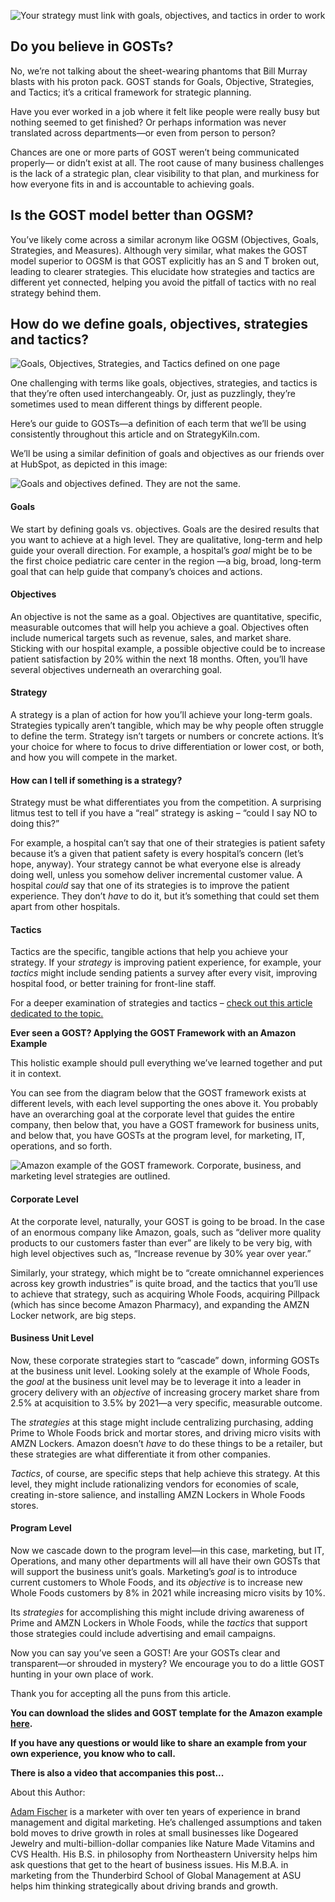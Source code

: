 ![Your strategy must link with goals, objectives, and tactics in order to work](https://static.wixstatic.com/media/cbefb0_df2ec3c626264f0e9bee6005199a3674~mv2.png/v1/fill/w_973,h_412,al_c,q_90,enc_auto/cbefb0_df2ec3c626264f0e9bee6005199a3674~mv2.png)

## **Do you believe in GOSTs?**

No, we’re not talking about the sheet-wearing phantoms that Bill Murray blasts with his proton pack. GOST stands for Goals, Objective, Strategies, and Tactics; it’s a critical framework for strategic planning.

Have you ever worked in a job where it felt like people were really busy but nothing seemed to get finished? Or perhaps information was never translated across departments—or even from person to person?

Chances are one or more parts of GOST weren’t being communicated properly— or didn’t exist at all. The root cause of many business challenges is the lack of a strategic plan, clear visibility to that plan, and murkiness for how everyone fits in and is accountable to achieving goals.

## Is the GOST model better than OGSM?

You’ve likely come across a similar acronym like OGSM (Objectives, Goals, Strategies, and Measures). Although very similar, what makes the GOST model superior to OGSM is that GOST explicitly has an S and T broken out, leading to clearer strategies. This elucidate how strategies and tactics are different yet connected, helping you avoid the pitfall of tactics with no real strategy behind them.

## **How do we define goals, objectives, strategies and tactics?**

![Goals, Objectives, Strategies, and Tactics defined on one page](https://static.wixstatic.com/media/cbefb0_976f72dc42b6467d8d2eb5944d908148~mv2.png/v1/fill/w_49,h_21,al_c,q_85,usm_0.66_1.00_0.01,blur_2,enc_auto/cbefb0_976f72dc42b6467d8d2eb5944d908148~mv2.png)

One challenging with terms like goals, objectives, strategies, and tactics is that they’re often used interchangeably. Or, just as puzzlingly, they’re sometimes used to mean different things by different people.

Here’s our guide to GOSTs—a definition of each term that we’ll be using consistently throughout this article and on StrategyKiln.com.

We’ll be using a similar definition of goals and objectives as our friends over at HubSpot, as depicted in this image:

![Goals and objectives defined.  They are not the same.](https://static.wixstatic.com/media/cbefb0_3cdcf1a0309b48159035dca68e35c904~mv2.png/v1/fill/w_49,h_25,al_c,q_85,usm_0.66_1.00_0.01,blur_2,enc_auto/cbefb0_3cdcf1a0309b48159035dca68e35c904~mv2.png)

#### **Goals**

We start by defining goals vs. objectives. Goals are the desired results that you want to achieve at a high level. They are qualitative, long-term and help guide your overall direction. For example, a hospital’s _goal_ might be to be the first choice pediatric care center in the region —a big, broad, long-term goal that can help guide that company’s choices and actions.

#### **Objectives**

An objective is not the same as a goal. Objectives are quantitative, specific, measurable outcomes that will help you achieve a goal. Objectives often include numerical targets such as revenue, sales, and market share. Sticking with our hospital example, a possible objective could be to increase patient satisfaction by 20% within the next 18 months. Often, you’ll have several objectives underneath an overarching goal.

#### **Strategy**

A strategy is a plan of action for how you’ll achieve your long-term goals. Strategies typically aren’t tangible, which may be why people often struggle to define the term. Strategy isn’t targets or numbers or concrete actions. It’s your choice for where to focus to drive differentiation or lower cost, or both, and how you will compete in the market.

#### **How can I tell if something is a strategy?**

Strategy must be what differentiates you from the competition. A surprising litmus test to tell if you have a “real” strategy is asking – “could I say NO to doing this?”

For example, a hospital can’t say that one of their strategies is patient safety because it’s a given that patient safety is every hospital’s concern (let’s hope, anyway). Your strategy cannot be what everyone else is already doing well, unless you somehow deliver incremental customer value. A hospital _could_ say that one of its strategies is to improve the patient experience. They don’t _have_ to do it, but it’s something that could set them apart from other hospitals.

#### **Tactics**

Tactics are the specific, tangible actions that help you achieve your strategy. If your _strategy_ is improving patient experience, for example, your _tactics_ might include sending patients a survey after every visit, improving hospital food, or better training for front-line staff.

For a deeper examination of strategies and tactics – [check out this article dedicated to the topic.](https://www.strategykiln.com/post/strategies-vs-tactics-what-they-are-how-they-re-different-yet-linked-and-why-you-should-care)

**Ever seen a GOST? Applying the GOST Framework with an Amazon Example**

This holistic example should pull everything we’ve learned together and put it in context.

You can see from the diagram below that the GOST framework exists at different levels, with each level supporting the ones above it. You probably have an overarching goal at the corporate level that guides the entire company, then below that, you have a GOST framework for business units, and below that, you have GOSTs at the program level, for marketing, IT, operations, and so forth.

![Amazon example of the GOST framework.  Corporate, business, and marketing level strategies are outlined.](https://static.wixstatic.com/media/cbefb0_8cba3b9b20484dd981b8817ad91d090b~mv2.png/v1/fill/w_48,h_27,al_c,q_85,usm_0.66_1.00_0.01,blur_2,enc_auto/cbefb0_8cba3b9b20484dd981b8817ad91d090b~mv2.png)

#### **Corporate Level**

At the corporate level, naturally, your GOST is going to be broad. In the case of an enormous company like Amazon, goals, such as “deliver more quality products to our customers faster than ever” are likely to be very big, with high level objectives such as, “Increase revenue by 30% year over year.”

Similarly, your strategy, which might be to “create omnichannel experiences across key growth industries” is quite broad, and the tactics that you’ll use to achieve that strategy, such as acquiring Whole Foods, acquiring Pillpack (which has since become Amazon Pharmacy), and expanding the AMZN Locker network, are big steps.

#### **Business Unit Level**

Now, these corporate strategies start to “cascade” down, informing GOSTs at the business unit level. Looking solely at the example of Whole Foods, the _goal_ at the business unit level may be to leverage it into a leader in grocery delivery with an _objective_ of increasing grocery market share from 2.5% at acquisition to 3.5% by 2021—a very specific, measurable outcome.

The _strategies_ at this stage might include centralizing purchasing, adding Prime to Whole Foods brick and mortar stores, and driving micro visits with AMZN Lockers. Amazon doesn’t _have_ to do these things to be a retailer, but these strategies are what differentiate it from other companies.

_Tactics_, of course, are specific steps that help achieve this strategy. At this level, they might include rationalizing vendors for economies of scale, creating in-store salience, and installing AMZN Lockers in Whole Foods stores.

#### **Program Level**

Now we cascade down to the program level—in this case, marketing, but IT, Operations, and many other departments will all have their own GOSTs that will support the business unit’s goals. Marketing’s _goal_ is to introduce current customers to Whole Foods, and its _objective_ is to increase new Whole Foods customers by 8% in 2021 while increasing micro visits by 10%.

Its _strategies_ for accomplishing this might include driving awareness of Prime and AMZN Lockers in Whole Foods, while the _tactics_ that support those strategies could include advertising and email campaigns.

Now you can say you’ve seen a GOST! Are your GOSTs clear and transparent—or shrouded in mystery? We encourage you to do a little GOST hunting in your own place of work.

Thank you for accepting all the puns from this article.

**You can download the slides and GOST template for the Amazon example** [**here**](https://www.strategykiln.com/downloads-files/gost-strategic-planning-framework)**.**

**If you have any questions or would like to share an example from your own experience, you know who to call.**

**There is also a video that accompanies this post...**

About this Author:

[Adam Fischer](https://www.linkedin.com/in/adamfischerri/) is a marketer with over ten years of experience in brand management and digital marketing. He’s challenged assumptions and taken bold moves to drive growth in roles at small businesses like Dogeared Jewelry and multi-billion-dollar companies like Nature Made Vitamins and CVS Health. His B.S. in philosophy from Northeastern University helps him ask questions that get to the heart of business issues. His M.B.A. in marketing from the Thunderbird School of Global Management at ASU helps him thinking strategically about driving brands and growth.